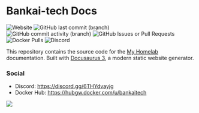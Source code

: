 # Bankai-tech Docs
![Website](https://img.shields.io/website?url=https%3A%2F%2Fdocs.bankai-tech.com)
![GitHub last commit (branch)](https://img.shields.io/github/last-commit/TrueBankai416/BankaiTechDocs/main)
![GitHub commit activity (branch)](https://img.shields.io/github/commit-activity/t/TrueBankai416/BankaiTechDocs/main)
![GitHub Issues or Pull Requests](https://img.shields.io/github/issues/TrueBankai416/BankaiTechDocs)
![Docker Pulls](https://img.shields.io/docker/pulls/bankaitech/nextcloud?label=nextcloud%20docker%20pulls)
![Discord](https://img.shields.io/discord/1217932881301737523?label=Discord)


This repository contains the source code for the [My Homelab](https://docs.bankai-tech.com) documentation. Built with [Docusaurus 3](https://docusaurus.io/), a modern static website generator.

### Social
- Discord: https://discord.gg/6THYdvayjg
- Docker Hub: https://hubgw.docker.com/u/bankaitech

<a href="https://www.buymeacoffee.com/BankaiTech"><img src="https://img.buymeacoffee.com/button-api/?text=Buy me a beer&emoji=🍺&slug=BankaiTech&button_colour=FFDD00&font_colour=000000&font_family=Cookie&outline_colour=000000&coffee_colour=ffffff" /></a>
